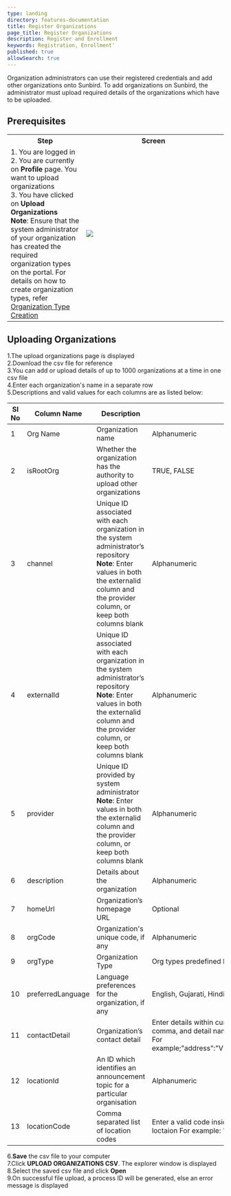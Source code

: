 ```yaml
---
type: landing
directory: features-documentation
title: Register Organizations
page_title: Register Organizations
description: Register and Enrollment
keywords: Registration, Enrollment'
published: true
allowSearch: true
---
```


Organization administrators can use their registered credentials and add other organizations onto Sunbird. To add organizations on Sunbird, the administrator must upload required details of the organizations which have to be uploaded. 

## Prerequisites

<table>
  <tr>
    <th style="width:35%;">Step</th>
    <th style="width:65%;">Screen</th>
  </tr>
  <tr>
    <td>1. You are logged in <br>2. You are currently on <strong>Profile</strong> page. You want to upload organizations <br>3. You have clicked on <b>Upload Organizations</b> <br><b>Note</b>: Ensure that the system administrator of your organization has created the required organization types on the portal. For details on how to create organization types, refer <a href="features-documentation/create_orgtype" target="_blank">Organization Type Creation</a>    
      </td>
      <td><img src="features-documentation/images/upldorg_prereqsite.png"></td>
  </tr>
    </table>


## Uploading Organizations

 1.The upload organizations page is displayed<br/>
 2.Download the csv file for reference<br/>
 3.You can add or upload details of up to 1000 organizations at a time in one csv file<br/>
 4.Enter each organization's name in a separate row<br/>
 5.Descriptions and valid values for each columns are as listed below:<br/>
 
Sl No| Column Name | Description | Valid Value | Column Type
-----|-------------|-------------|-------------|-------------
1 | Org Name | Organization name |   Alphanumeric |   Mandatory          
2 | isRootOrg | Whether the  organization has the authority to upload other organizations|TRUE, FALSE |Optional
3 | channel   | Unique ID associated with each organization in the system administrator’s repository <br>**Note**: Enter values in both the externalid column and the provider column, or keep both columns blank|  Alphanumeric  | Conditional
4 | externalId |Unique ID associated with each organization in the system administrator’s repository <br>**Note**: Enter values in both the externalid column and the provider column, or keep both columns blank | Alphanumeric |Co-mandatory
5 |provider |Unique ID provided by system administrator <br>**Note**: Enter values in both the externalid column and the provider column, or keep both columns blank |Alphanumeric |Co-mandatory
6 | description |Details about the organization |Alphanumeric | Optional
7 | homeUrl | Organization’s homepage URL |Optional
8 | orgCode | Organization's unique code, if any |Alphanumeric |Optional
9 | orgType | Organization Type |Org types predefined by the system administrator |Optional
10 |preferredLanguage | Language preferences for the organization, if any  |English, Gujarati, Hindi, Kannada, Marathi, Punjabi, Tamil, Telugu |Optional
11 |contactDetail | Organization’s contact detail |Enter details within curly brackets in double quotes. Separate each detail with a comma, and detail name and corresponding value with a colon(:) <br>For example;"address":"Vizianagaram","phone":"8088407418","fax":"abc@gmail.com" |Optional
12 | locationId | An ID which identifies an announcement topic for a particular organisation |Alphanumeric |Optional
13 | locationCode | Comma separated list of location codes | Enter a valid code inside double qoutes which should be related to that specific loctaion For example: "BLR" for Bangalore, "AP" for  Andhra Pradesh |Optional


6.**Save** the csv file to your computer<br/>
7.Click **UPLOAD ORGANIZATIONS CSV**. The explorer window is displayed<br/>
8.Select the saved csv file and click **Open**<br/>
9.On successful file upload, a process ID will be generated, else an error message is displayed<br/>

